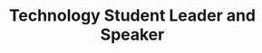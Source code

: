 ---
title: "Technology Student Leader and Speaker"
description: "Udacity Bertelsmann Company"
dateString: Dec 2020 - March 2021
draft: false
tags: ["Data Science", "Machine Learning", "Natural Language Processing","ML Research"]
showToc: false
weight: 303
---